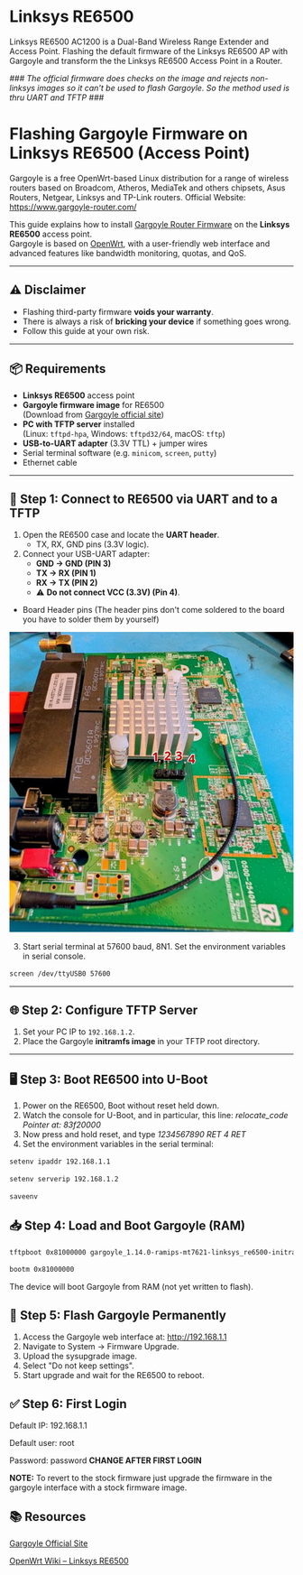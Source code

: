 # Linksys RE6500
Linksys RE6500 AC1200 is a Dual-Band Wireless Range Extender and Access Point. Flashing the default firmware of the Linksys RE6500 AP with Gargoyle and transform the the Linksys RE6500 Access Point in a Router.

*### The official firmware does checks on the image and rejects non-linksys images so it can't be used to flash Gargoyle. So the method used is thru UART and TFTP ###*

# Flashing Gargoyle Firmware on Linksys RE6500 (Access Point)

Gargoyle is a free OpenWrt-based Linux distribution for a range of wireless routers based on Broadcom, Atheros, MediaTek and others chipsets, Asus Routers, Netgear, Linksys and TP-Link routers.
Official Website: https://www.gargoyle-router.com/

This guide explains how to install [Gargoyle Router Firmware](https://www.gargoyle-router.com/) on the **Linksys RE6500** access point.  
Gargoyle is based on [OpenWrt](https://openwrt.org/), with a user-friendly web interface and advanced features like bandwidth monitoring, quotas, and QoS.

---

## ⚠️ Disclaimer
- Flashing third-party firmware **voids your warranty**.  
- There is always a risk of **bricking your device** if something goes wrong.  
- Follow this guide at your own risk.  

---

## 📦 Requirements

- **Linksys RE6500** access point
- **Gargoyle firmware image** for RE6500  
  (Download from [Gargoyle official site](https://www.gargoyle-router.com/download.php))
- **PC with TFTP server** installed  
  (Linux: `tftpd-hpa`, Windows: `tftpd32/64`, macOS: `tftp`)
- **USB-to-UART adapter** (3.3V TTL) + jumper wires  
- Serial terminal software (e.g. `minicom`, `screen`, `putty`)  
- Ethernet cable  

---

## 🔌 Step 1: Connect to RE6500 via UART and to a TFTP

1. Open the RE6500 case and locate the **UART header**.  
   - TX, RX, GND pins (3.3V logic).  
2. Connect your USB-UART adapter:  
   - **GND → GND (PIN 3)**
   - **TX → RX (PIN 1)**  
   - **RX → TX (PIN 2)**  
   - ⚠️ **Do not connect VCC (3.3V) (Pin 4)**.
- Board Header pins (The header pins don't come soldered to the board you have to solder them by yourself)

![alt text](https://github.com/fivetek/linksysre6500/blob/main/img/board_headerpins.jpeg)

3. Start serial terminal at 57600 baud, 8N1. Set the environment variables in serial console.

 ```bash
 screen /dev/ttyUSB0 57600
```

---

## 🌐 Step 2: Configure TFTP Server

1. Set your PC IP to `192.168.1.2`.  
2. Place the Gargoyle **initramfs image** in your TFTP root directory.

---

## 🖥️ Step 3: Boot RE6500 into U-Boot

1. Power on the RE6500, Boot without reset held down.
2. Watch the console for U-Boot, and in particular, this line: *relocate_code Pointer at: 83f20000*
3. Now press and hold reset, and type *1234567890 RET 4 RET*
4. Set the environment variables in the serial terminal:

```bash
setenv ipaddr 192.168.1.1
```
```bash
setenv serverip 192.168.1.2
```
```bash
saveenv
```

## 📥 Step 4: Load and Boot Gargoyle (RAM)

```bash
tftpboot 0x81000000 gargoyle_1.14.0-ramips-mt7621-linksys_re6500-initramfs-kernel.bin
```

```bash
bootm 0x81000000
```
The device will boot Gargoyle from RAM (not yet written to flash).

## 💾 Step 5: Flash Gargoyle Permanently

1. Access the Gargoyle web interface at: http://192.168.1.1
2. Navigate to System → Firmware Upgrade.
3. Upload the sysupgrade image.
4. Select "Do not keep settings".
5. Start upgrade and wait for the RE6500 to reboot.

## ✅ Step 6: First Login

Default IP: 192.168.1.1

Default user: root

Password: password **CHANGE AFTER FIRST LOGIN**

**NOTE:** To revert to the stock firmware just upgrade the firmware in the gargoyle interface with a stock firmware image.

## 📚 Resources

[Gargoyle Official Site](https://www.gargoyle-router.com/)

[OpenWrt Wiki – Linksys RE6500](https://openwrt.org/toh/linksys/re6500)
